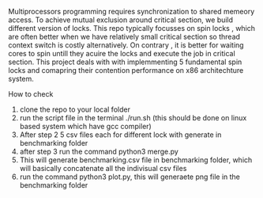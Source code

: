 Multiprocessors programming requires synchronization to shared memeory access. 
To achieve mutual exclusion around critical section, we build different version of locks.
This repo typically focusses on spin locks , which are often better when we have relatively small critical section so thread context switch is costly alternatively.
On contrary , it is better for waiting cores to spin untill they acuire the locks and execute the job in critical section. 
This project deals with with implemmenting 5 fundamental spin locks and comapring their contention performance on x86 architechture system.

How to check
1. clone the repo to your local folder
2. run the script file in the terminal ./run.sh (this should be done on linux based system which have gcc compiler)
3. After step 2 5 csv files each for different lock with generate in benchmarking folder
4. after step 3 run the command python3 merge.py 
5. This will generate benchmarking.csv file in benchmarking folder, which will basically concatenate all the indivisual csv files 
6. run the command python3 plot.py, this will generaete png file in the benchmarking folder


   
